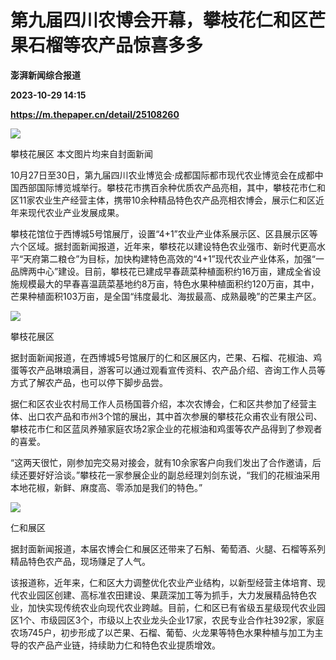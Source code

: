 # 第九届四川农博会开幕，攀枝花仁和区芒果石榴等农产品惊喜多多
**澎湃新闻综合报道**

**2023-10-29 14:15**

**https://m.thepaper.cn/detail/25108260**

![](https://imagecloud.thepaper.cn/thepaper/image/276/160/706.jpg)

攀枝花展区 本文图片均来自封面新闻

10月27日至30日，第九届四川农业博览会·成都国际都市现代农业博览会在成都中国西部国际博览城举行。攀枝花市携百余种优质农产品亮相，其中，攀枝花市仁和区11家农业生产经营主体，携带10余种精品特色农产品亮相农博会，展示仁和区近年来现代农业产业发展成果。

攀枝花馆位于西博城5号馆展厅，设置“4+1”农业产业体系展示区、区县展示区等六个区域。据封面新闻报道，近年来，攀枝花以建设特色农业强市、新时代更高水平“天府第二粮仓”为目标，加快构建特色高效的“4+1”现代农业产业体系，加强“一品牌两中心”建设。目前，攀枝花已建成早春蔬菜种植面积约16万亩，建成全省设施规模最大的早春喜温蔬菜基地约8万亩，特色水果种植面积约120万亩，其中，芒果种植面积103万亩，是全国“纬度最北、海拔最高、成熟最晚”的芒果主产区。

![](https://imagecloud.thepaper.cn/thepaper/image/276/160/707.jpg)

攀枝花展区

据封面新闻报道，在西博城5号馆展厅的仁和区展区内，芒果、石榴、花椒油、鸡蛋等农产品琳琅满目，游客可以通过观看宣传资料、农产品介绍、咨询工作人员等方式了解农产品，也可以停下脚步品尝。

据仁和区农业农村局工作人员杨国蓉介绍，本次农博会，仁和区共参加了经营主体、出口农产品和市州3个馆的展出，其中首次参展的攀枝花众甫农业有限公司、攀枝花市仁和区蓝凤养殖家庭农场2家企业的花椒油和鸡蛋等农产品得到了参观者的喜爱。

“这两天很忙，刚参加完交易对接会，就有10余家客户向我们发出了合作邀请，后续还要好好洽谈。”攀枝花一家参展企业的副总经理刘剑东说，“我们的花椒油采用本地花椒，新鲜、麻度高、零添加是我们的特色。”

![](https://imagecloud.thepaper.cn/thepaper/image/276/160/708.jpg)

仁和展区

据封面新闻报道，本届农博会仁和展区还带来了石斛、葡萄酒、火腿、石榴等系列精品特色农产品，现场赚足了人气。

该报道称，近年来，仁和区大力调整优化农业产业结构，以新型经营主体培育、现代农业园区创建、高标准农田建设、果蔬深加工等为抓手，大力发展精品特色农业，加快实现传统农业向现代农业跨越。目前，仁和区已有省级五星级现代农业园区1个、市级园区3个，市级以上农业龙头企业17家，农民专业合作社392家，家庭农场745户，初步形成了以芒果、石榴、葡萄、火龙果等特色水果种植与加工为主导的农产品产业链，持续助力仁和特色农业提质增效。
